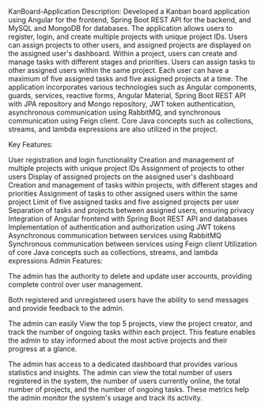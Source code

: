 KanBoard-Application
Description: Developed a Kanban board application using Angular for the frontend, Spring Boot REST API for the backend, and MySQL and MongoDB for databases. The application allows users to register, login, and create multiple projects with unique project IDs. Users can assign projects to other users, and assigned projects are displayed on the assigned user's dashboard. Within a project, users can create and manage tasks with different stages and priorities. Users can assign tasks to other assigned users within the same project. Each user can have a maximum of five assigned tasks and five assigned projects at a time. The application incorporates various technologies such as Angular components, guards, services, reactive forms, Angular Material, Spring Boot REST API with JPA repository and Mongo repository, JWT token authentication, asynchronous communication using RabbitMQ, and synchronous communication using Feign client. Core Java concepts such as collections, streams, and lambda expressions are also utilized in the project.

Key Features:

User registration and login functionality
Creation and management of multiple projects with unique project IDs
Assignment of projects to other users
Display of assigned projects on the assigned user's dashboard
Creation and management of tasks within projects, with different stages and priorities
Assignment of tasks to other assigned users within the same project
Limit of five assigned tasks and five assigned projects per user
Separation of tasks and projects between assigned users, ensuring privacy
Integration of Angular frontend with Spring Boot REST API and databases
Implementation of authentication and authorization using JWT tokens
Asynchronous communication between services using RabbitMQ
Synchronous communication between services using Feign client
Utilization of core Java concepts such as collections, streams, and lambda expressions
Admin Features:

The admin has the authority to delete and update user accounts, providing complete control over user management.

Both registered and unregistered users have the ability to send messages and provide feedback to the admin.

The admin can easily View the top 5 projects, view the project creator, and track the number of ongoing tasks within each project. This feature enables the admin to stay informed about the most active projects and their progress at a glance.

The admin has access to a dedicated dashboard that provides various statistics and insights. The admin can view the total number of users registered in the system, the number of users currently online, the total number of projects, and the number of ongoing tasks. These metrics help the admin monitor the system's usage and track its activity.
